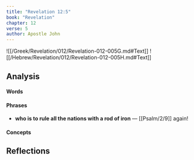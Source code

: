 ```yaml
---
title: "Revelation 12:5"
book: "Revelation"
chapter: 12
verse: 5
author: Apostle John
---
```

![[/Greek/Revelation/012/Revelation-012-005G.md#Text]]
![[/Hebrew/Revelation/012/Revelation-012-005H.md#Text]]

## Analysis

#### Words

#### Phrases
- **who is to rule all the nations with a rod of iron** — [[Psalm/2/9]] again!

#### Concepts

## Reflections
